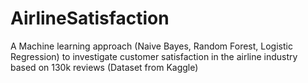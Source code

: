 # AirlineSatisfaction
 A Machine learning approach (Naive Bayes, Random Forest, Logistic Regression) to investigate customer satisfaction in the airline industry based on 130k reviews (Dataset from Kaggle)
